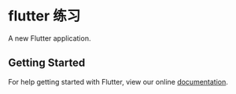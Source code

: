 # flutter 练习

A new Flutter application.

## Getting Started

For help getting started with Flutter, view our online
[documentation](https://flutter.io/).
